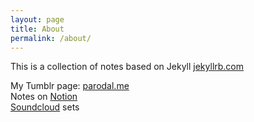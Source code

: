 ```yaml
---
layout: page
title: About
permalink: /about/
---
```


This is a collection of notes based on Jekyll [jekyllrb.com](https://jekyllrb.com/)

My Tumblr page: [parodal.me](https://parodal.me)              
Notes on [Notion](https://urldefense.com/v3/__https://clover-candytuft-e92.notion.site/ee6fa47a49b94d6da300add536f11d7c?v=2b5ac44451ed480a8a4b36913d99e711__;!!DOxrgLBm!EApWQu8FOc_RoclTwwOR3o9h8pGzRgz_jqECFpHrXAKrMVFaQ8JsSDL_EAVFMe9_dsXYsTR1qCh5_iKDYYY8oHTW-XXdtw$)  
[Soundcloud](https://soundcloud.com/p4r0d5/sets) sets            